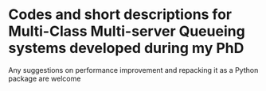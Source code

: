 # Codes and short descriptions for Multi-Class Multi-server Queueing systems developed during my PhD

Any suggestions on performance improvement and repacking it as a Python package are welcome
